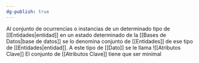 ```yaml
---
dg-publish: true
---
```

Al conjunto de ocurrencias o instancias de un determinado tipo de [[Entidades|entidad]] en un estado determinado de la [[Bases de Datos|base de datos]] se lo denomina conjunto de [[Entidades]] de ese tipo de [[Entidades|entidad]]. A este tipo de [[Dato]] se le llama ![[Atributos Clave]]
El conjunto de [[Atributos Clave]] tiene que ser minimal